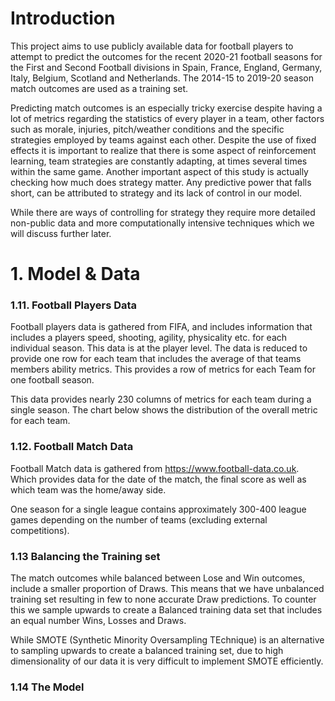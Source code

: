 # Introduction

This project aims to use publicly available data for football players to attempt to predict the outcomes for the recent 2020-21 football seasons for the First and Second Football divisions in Spain, France, England, Germany, Italy, Belgium, Scotland and Netherlands. The 2014-15 to 2019-20 season match outcomes are used as a training set.

Predicting match outcomes is an especially tricky exercise despite having a lot of metrics regarding the statistics of every player in a team, other factors such as morale, injuries, pitch/weather conditions and the specific strategies employed by teams against each other. Despite the use of fixed effects it is important to realize that there is some aspect of reinforcement learning, team strategies are constantly adapting, at times several times within the same game. Another important aspect of this study is actually checking how much does strategy matter. Any predictive power that falls short, can be attributed to strategy and its lack of control in our model. 

While there are ways of controlling for strategy they require more detailed non-public data and more computationally intensive techniques which we will discuss further later.

# 1. Model & Data

### 1.11. Football Players Data
Football players data is gathered from FIFA, and includes information that includes a players speed, shooting, agility, physicality etc. for each individual season. This data is at the player level. The data is reduced to provide one row for each team that includes the average of that teams members ability metrics. This provides a row of metrics for each Team for one football season.

This data provides nearly 230 columns of metrics for each team during a single season. The chart below shows the distribution of the overall metric for each team.

### 1.12. Football Match Data
Football Match data is gathered from https://www.football-data.co.uk. Which provides data for the date of the match, the final score as well as which team was the home/away side.

One season for a single league contains approximately 300-400 league games depending on the number of teams (excluding external competitions).

### 1.13 Balancing the Training set

The match outcomes while balanced between Lose and Win outcomes, include a smaller proportion of Draws. This means that we have unbalanced training set resulting in few to none accurate Draw predictions. To counter this we sample upwards to create a Balanced training data set that includes an equal number Wins, Losses and Draws. 

While SMOTE (Synthetic Minority Oversampling TEchnique) is an alternative to sampling upwards to create a balanced training set, due to high dimensionality of our data it is very difficult to implement SMOTE efficiently.

### 1.14 The Model

